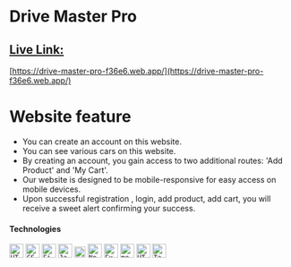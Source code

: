 # Drive Master Pro

## [Live Link:](https://drive-master-pro-f36e6.web.app/)

[https://drive-master-pro-f36e6.web.app/](https://drive-master-pro-f36e6.web.app/)

# Website feature

- You can create an account on this website.
- You can see various cars on this website.
- By creating an account, you gain access to two additional routes: 'Add Product' and 'My Cart'.
- Our website is designed to be mobile-responsive for easy access on mobile devices.
- Upon successful registration , login, add product, add cart, you will receive a sweet alert confirming your success.


#### Technologies

<div>
	<code><img width="25" src="https://user-images.githubusercontent.com/25181517/192158954-f88b5814-d510-4564-b285-dff7d6400dad.png" alt="HTML" title="HTML"/></code>
    <code><img width="25" src="https://user-images.githubusercontent.com/25181517/183898674-75a4a1b1-f960-4ea9-abcb-637170a00a75.png" alt="CSS" title="CSS"/></code>
    <code><img width="25" src="https://user-images.githubusercontent.com/25181517/189716855-2c69ca7a-5149-4647-936d-780610911353.png" alt="Firebase" title="Firebase"/></code>
    <code><img width="25" src="https://user-images.githubusercontent.com/25181517/117447155-6a868a00-af3d-11eb-9cfe-245df15c9f3f.png" alt="JavaScript" title="JavaScript"/></code>	
    <code><img width="20" src="https://user-images.githubusercontent.com/25181517/183897015-94a058a6-b86e-4e42-a37f-bf92061753e5.png" alt="React" title="React"/></code>
    <code><img width="25" src="https://user-images.githubusercontent.com/25181517/183568594-85e280a7-0d7e-4d1a-9028-c8c2209e073c.png" alt="Node.js" title="Node.js"/></code>
    <code><img width="25" src="https://user-images.githubusercontent.com/25181517/183859966-a3462d8d-1bc7-4880-b353-e2cbed900ed6.png" alt="Express" title="Express"/></code>
    <code><img width="25" src="https://user-images.githubusercontent.com/25181517/182884177-d48a8579-2cd0-447a-b9a6-ffc7cb02560e.png" alt="mongoDB" title="mongoDB"/></code>
    	<code><img width="25" src="https://www.vectorlogo.zone/logos/axios/axios-ar21.svg" alt="HTML" title="HTML"/></code>
      <code><img width="25" src="https://user-images.githubusercontent.com/25181517/202896760-337261ed-ee92-4979-84c4-d4b829c7355d.png" alt="Tailwind CSS" title="Tailwind CSS"/></code>

</div>
